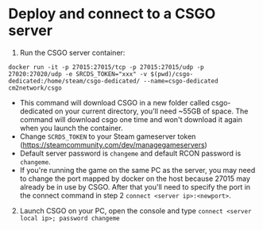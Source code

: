 # Deploy and connect to a CSGO server

1. Run the CSGO server container:

`docker run -it -p 27015:27015/tcp -p 27015:27015/udp -p 27020:27020/udp -e SRCDS_TOKEN="xxx" -v $(pwd)/csgo-dedicated:/home/steam/csgo-dedicated/ --name=csgo-dedicated cm2network/csgo`

+ This command will download CSGO in a new folder called csgo-dedicated on your current directory, you'll need ~55GB of space. The command will download csgo one time and won't download it again when you launch the container.
+ Change `SCRDS_TOKEN` to your Steam gameserver token (https://steamcommunity.com/dev/managegameservers)
+ Default server password is `changeme` and default RCON password is `changeme`.
+ If you're running the game on the same PC as the server, you may need to change the port mapped by docker on the host because 27015 may already be in use by CSGO. After that you'll need to specify the port in the connect command in step 2 `connect <server ip>:<newport>`.

2. Launch CSGO on your PC, open the console and type `connect <server local ip>; password changeme`
